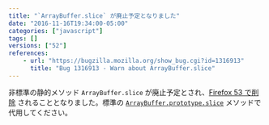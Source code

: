 ```yaml
---
title: "`ArrayBuffer.slice` が廃止予定となりました"
date: "2016-11-16T19:34:00-05:00"
categories: ["javascript"]
tags: []
versions: ["52"]
references:
    - url: "https://bugzilla.mozilla.org/show_bug.cgi?id=1316913"
      title: "Bug 1316913 - Warn about ArrayBuffer.slice"
---
```

非標準の静的メソッド `ArrayBuffer.slice` が廃止予定とされ、[Firefox 53 で削除](https://www.fxsitecompat.com/ja/docs/2016/arraybuffer-slice-will-be-removed/) されることとなりました。標準の [`ArrayBuffer.prototype.slice`](https://developer.mozilla.org/docs/Web/JavaScript/Reference/Global_Objects/ArrayBuffer/slice) メソッドで代用してください。
